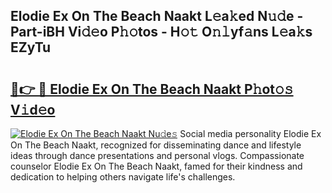 ## Elodie Ex On The Beach Naakt L𝚎a𝚔ed N𝚞𝚍e - Part-iBH Vi𝚍𝚎o P𝚑𝚘tos - H𝚘𝚝 O𝚗𝚕yf𝚊ns L𝚎a𝚔s EZyTu

# <h2><a href="http://kfa8hn.oniu.top/?m=Elodie+Ex+On+The+Beach+Naakt">🔗👉 🔴 Elodie Ex On The Beach Naakt P𝚑ot𝚘𝚜 V𝚒d𝚎o</a></h2>

[![Elodie Ex On The Beach Naakt Nu𝚍e𝚜](https://i.imgur.com/0qMVB7G.gif)](http://kfa8hn.oniu.top/?m=Elodie+Ex+On+The+Beach+Naakt)
Social media personality Elodie Ex On The Beach Naakt, recognized for disseminating dance and lifestyle ideas through dance presentations and personal vlogs. Compassionate counselor Elodie Ex On The Beach Naakt, famed for their kindness and dedication to helping others navigate life's challenges.  
